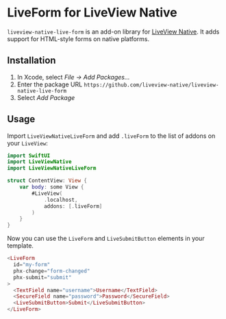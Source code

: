 # LiveForm for LiveView Native

`liveview-native-live-form` is an add-on library for [LiveView Native](https://github.com/liveview-native/live_view_native). It adds support for HTML-style forms on native platforms.

## Installation

1. In Xcode, select *File → Add Packages...*
2. Enter the package URL `https://github.com/liveview-native/liveview-native-live-form`
3. Select *Add Package*

## Usage

Import `LiveViewNativeLiveForm` and add `.liveForm` to the list of addons on your `LiveView`:

```swift
import SwiftUI
import LiveViewNative
import LiveViewNativeLiveForm

struct ContentView: View {
    var body: some View {
        #LiveView(
            .localhost,
            addons: [.liveForm]
        )
    }
}
```

Now you can use the `LiveForm` and `LiveSubmitButton` elements in your template.

```heex
<LiveForm
  id="my-form"
  phx-change="form-changed"
  phx-submit="submit"
>
  <TextField name="username">Username</TextField>
  <SecureField name="password">Password</SecureField>
  <LiveSubmitButton>Submit</LiveSubmitButton>
</LiveForm>
```
